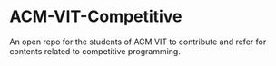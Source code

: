 # ACM-VIT-Competitive
An open repo for the students of ACM VIT to contribute and refer for contents related to competitive programming.
